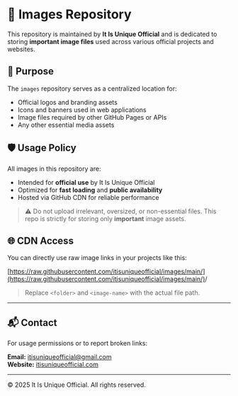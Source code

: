 # 📁 Images Repository

This repository is maintained by **It Is Unique Official** and is dedicated to storing **important image files** used across various official projects and websites.

## 📌 Purpose

The `images` repository serves as a centralized location for:

- Official logos and branding assets
- Icons and banners used in web applications
- Image files required by other GitHub Pages or APIs
- Any other essential media assets

## 🛡️ Usage Policy

All images in this repository are:
- Intended for **official use** by It Is Unique Official
- Optimized for **fast loading** and **public availability**
- Hosted via GitHub CDN for reliable performance

> ⚠️ Do not upload irrelevant, oversized, or non-essential files. This repo is strictly for storing only **important** image assets.

## 🌐 CDN Access

You can directly use raw image links in your projects like this:

[https://raw.githubusercontent.com/itisuniqueofficial/images/main/](https://raw.githubusercontent.com/itisuniqueofficial/images/main/)<folder>/<image-name>

> Replace `<folder>` and `<image-name>` with the actual file path.

---

## 📬 Contact

For usage permissions or to report broken links:

**Email:** [itisuniqueofficial@gmail.com](mailto:itisuniqueofficial@gmail.com)  
**Website:** [itisuniqueofficial.com](https://itisuniqueofficial.com)

---

© 2025 It Is Unique Official. All rights reserved.
